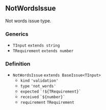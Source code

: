NotWordsIssue
-------------

Not words issue type.

### Generics

*   `TInput` `extends string`
*   `TRequirement` `extends number`

### Definition

*   `NotWordsIssue` `extends BaseIssue<TInput>`
    *   `kind` `'validation'`
    *   `type` `'not_words'`
    *   `expected` `` `!${TRequirement}` ``
    *   `received` `` `${number}` ``
    *   `requirement` `TRequirement`